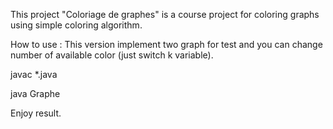 This project "Coloriage de graphes" is a course project for coloring graphs using simple coloring algorithm.

How to use : This version implement two graph for test and you can change number of available color (just switch k variable).

javac *.java

java Graphe


Enjoy result.


